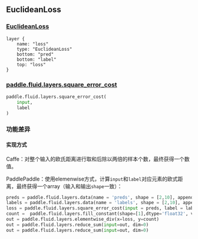 ## EuclideanLoss


### [EuclideanLoss](http://caffe.berkeleyvision.org/tutorial/layers/euclideanloss.html)
```
layer {
    name: "loss"
    type: "EuclideanLoss"
    bottom: "pred"
    bottom: "label"
    top: "loss"
}
```


### [paddle.fluid.layers.square_error_cost](http://paddlepaddle.org/documentation/docs/zh/1.3/api_cn/layers_cn.html#permalink-167-square_error_cost)
```python
paddle.fluid.layers.square_error_cost(
    input,
    label
)
```  

### 功能差异
#### 实现方式
Caffe：对整个输入的欧氏距离进行取和后除以两倍的样本个数，最终获得一个数值。                                        

PaddlePaddle：使用elemenwise方式，计算`input`和`label`对应元素的欧式距离，最终获得一个array（输入和输出`shape`一致）：  
```python
preds = paddle.fluid.layers.data(name = 'preds', shape = [2,10], append_batch_size = False, dtype = 'float32')
labels = paddle.fluid.layers.data(name = 'labels', shape = [2,10], append_batch_size = False, dtype = 'float32')
loss = paddle.fluid.layers.square_error_cost(input = preds, label = labels)
count =  paddle.fluid.layers.fill_constant(shape=[1],dtype='float32', value=4)
out = paddle.fluid.layers.elementwise_div(x=loss, y=count)
out = paddle.fluid.layers.reduce_sum(input=out, dim=0)
out = paddle.fluid.layers.reduce_sum(input=out, dim=0)
```
